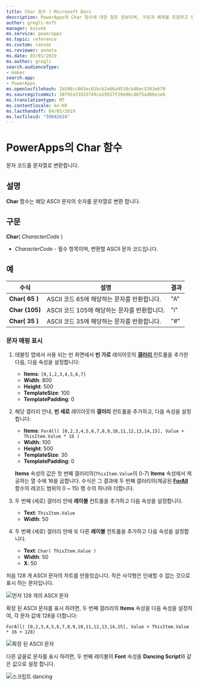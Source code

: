 ```yaml
---
title: Char 함수 | Microsoft Docs
description: PowerApps의 Char 함수에 대한 참조 정보이며, 구문과 예제를 포함하고 있습니다.
author: gregli-msft
manager: kvivek
ms.service: powerapps
ms.topic: reference
ms.custom: canvas
ms.reviewer: anneta
ms.date: 03/01/2019
ms.author: gregli
search.audienceType:
- maker
search.app:
- PowerApps
ms.openlocfilehash: 1b598cc863ec01bcb2a66a9510cb48ec5203e679
ms.sourcegitcommit: 38f91423933749ca19557f29e86cd8f5ad06e1eb
ms.translationtype: MT
ms.contentlocale: ko-KR
ms.lasthandoff: 04/05/2019
ms.locfileid: "59042634"
---
```

# <a name="char-function-in-powerapps"></a>PowerApps의 Char 함수

문자 코드를 문자열로 변환합니다.

## <a name="description"></a>설명

**Char** 함수는 해당 ASCII 문자의 숫자를 문자열로 변환 합니다.

## <a name="syntax"></a>구문

**Char**( *CharacterCode* )

- *CharacterCode* - 필수 항목이며, 변환할 ASCII 문자 코드입니다.

## <a name="examples"></a>예

| 수식 | 설명 | 결과 |
| --- | --- | --- |
| **Char( 65 )** |ASCII 코드 65에 해당하는 문자를 반환합니다. |"A" |
| **Char (105)** |ASCII 코드 105에 해당하는 문자를 반환합니다. |"i" |
| **Char( 35 )** |ASCII 코드 35에 해당하는 문자를 반환합니다. |"#" |

### <a name="display-a-character-map"></a>문자 매핑 표시

1. 태블릿 앱에서 사용 되는 빈 화면에서 **빈 가로** 레이아웃의 [ **갤러리** ](../controls/control-gallery.md) 컨트롤을 추가한 다음, 다음 속성을 설정합니다:

    - **Items**: `[0,1,2,3,4,5,6,7]`
    - **Width**: 800
    - **Height**: 500
    - **TemplateSize**: 100
    - **TemplatePadding**: 0

1. 해당 갤러리 안내, **빈 세로** 레이아웃의 **갤러리** 컨트롤을 추가하고, 다음 속성을 설정합니다:

    - **Items**: `ForAll( [0,2,3,4,5,6,7,8,9,10,11,12,13,14,15], Value + ThisItem.Value * 16 )`
    - **Width**: 100
    - **Height**: 500
    - **TemplateSize**: 30
    - **TemplatePadding**: 0

    **Items** 속성의 값은 첫 번째 갤러리의(`ThisItem.Value`의 0-7) **Items** 속성에서 제공하는 열 수에 16을 곱합니다. 수식은 그 결과에 두 번째 갤러리의(제공된 [ **ForAll** ](function-forall.md) 함수의 레코드 범위의 0 ~ 15) 행 수의 하나와 더합니다.

1. 두 번째 (세로) 갤러리 안에 **레이블** 컨트롤을 추가하고 다음 속성을 설정합니다.

    - **Text**: `ThisItem.Value`
    - **Width**: 50

1. 두 번째 (세로) 갤러리 안에 또 다른 **레이블** 컨트롤을 추가하고 다음 속성을 설정합니다.

    - **Text**: `Char( ThisItem.Value )`
    - **Width**: 50
    - **X**: 50

처음 128 개 ASCII 문자의 차트를 만들었습니다. 작은 사각형은 인쇄할 수 없는 것으로 표시 하는 문자입니다.

![먼저 128 개의 ASCII 문자](media/function-char/chart-lower.png)

확장 된 ASCII 문자를 표시 하려면, 두 번째 갤러리의 **Items** 속성을 다음 속성을 설정하여, 각 문자 값에 128을 더합니다:

`ForAll( [0,2,3,4,5,6,7,8,9,10,11,12,13,14,15], Value + ThisItem.Value * 16 + 128)`

![확장 된 ASCII 문자](media/function-char/chart-higher.png)

다른 글꼴로 문자를 표시 하려면, 두 번째 레이블의 **Font** 속성을 **Dancing Script**와 같은 값으로 설정 합니다.

![스크립트 dancing](media/function-char/chart-higher-dancing-script.png)

